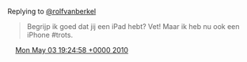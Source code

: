 Replying to [@rolfvanberkel](https://twitter.com/rolfvanberkel/status/13308745226)

> Begrijp ik goed dat jij een iPad hebt? Vet\! Maar ik heb nu ook een iPhone \#trots\.

<img src="../../media/tweet.ico" width="12" /> [Mon May 03 19:24:58 +0000 2010](https://twitter.com/DromerDenker/status/13321673514)
